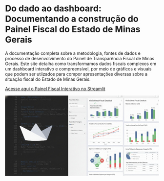 # Do dado ao dashboard: Documentando a construção do Painel Fiscal do Estado de Minas Gerais

A documentação completa sobre a metodologia, fontes de dados e processo de desenvolvimento do Painel de Transparência Fiscal de Minas Gerais.
Este site detalha como transformamos dados fiscais complexos em um dashboard interativo e compreensível, por meio de gráficos e visuais que podem ser utiizados para compor apresentações diversas sobre a situação fiscal do Estado de Minas Gerais.


[Acesse aqui o Painel Fiscal Interativo no Streamlit](https://teste-painel-fiscal-app-bdtb48v24pmcdkdgtbx8bn.streamlit.app/)


![Banner Painel Fiscal](assets/painel-fiscal-banner.png)



